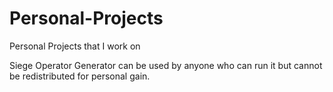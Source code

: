 # Personal-Projects
Personal Projects that I work on

Siege Operator Generator can be used by anyone who can run it but cannot be redistributed for personal gain.
